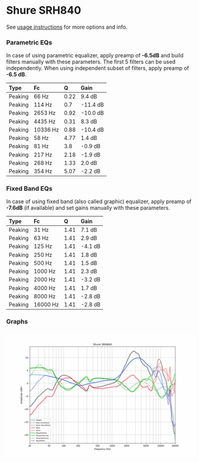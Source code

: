 # Shure SRH840
See [usage instructions](https://github.com/jaakkopasanen/AutoEq#usage) for more options and info.

### Parametric EQs
In case of using parametric equalizer, apply preamp of **-6.5dB** and build filters manually
with these parameters. The first 5 filters can be used independently.
When using independent subset of filters, apply preamp of **-6.5 dB**.

| Type    | Fc       |    Q | Gain     |
|:--------|:---------|:-----|:---------|
| Peaking | 66 Hz    | 0.22 | 9.4 dB   |
| Peaking | 114 Hz   | 0.7  | -11.4 dB |
| Peaking | 2653 Hz  | 0.92 | -10.0 dB |
| Peaking | 4435 Hz  | 0.31 | 8.3 dB   |
| Peaking | 10336 Hz | 0.88 | -10.4 dB |
| Peaking | 58 Hz    | 4.77 | 1.4 dB   |
| Peaking | 81 Hz    | 3.8  | -0.9 dB  |
| Peaking | 217 Hz   | 2.18 | -1.9 dB  |
| Peaking | 268 Hz   | 1.33 | 2.0 dB   |
| Peaking | 354 Hz   | 5.07 | -2.2 dB  |

### Fixed Band EQs
In case of using fixed band (also called graphic) equalizer, apply preamp of **-7.6dB**
(if available) and set gains manually with these parameters.

| Type    | Fc       |    Q | Gain    |
|:--------|:---------|:-----|:--------|
| Peaking | 31 Hz    | 1.41 | 7.1 dB  |
| Peaking | 63 Hz    | 1.41 | 2.9 dB  |
| Peaking | 125 Hz   | 1.41 | -4.1 dB |
| Peaking | 250 Hz   | 1.41 | 1.8 dB  |
| Peaking | 500 Hz   | 1.41 | 1.5 dB  |
| Peaking | 1000 Hz  | 1.41 | 2.3 dB  |
| Peaking | 2000 Hz  | 1.41 | -3.2 dB |
| Peaking | 4000 Hz  | 1.41 | 1.7 dB  |
| Peaking | 8000 Hz  | 1.41 | -2.8 dB |
| Peaking | 16000 Hz | 1.41 | -2.8 dB |

### Graphs
![](./Shure%20SRH840.png)